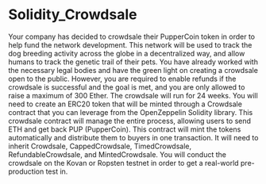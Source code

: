 # Solidity_Crowdsale



Your company has decided to crowdsale their PupperCoin token in order to help fund the network development.
This network will be used to track the dog breeding activity across the globe in a decentralized way, and allow humans to track the genetic trail of their pets. You have already worked with the necessary legal bodies and have the green light on creating a crowdsale open to the public. However, you are required to enable refunds if the crowdsale is successful and the goal is met, and you are only allowed to raise a maximum of 300 Ether. The crowdsale will run for 24 weeks.
You will need to create an ERC20 token that will be minted through a Crowdsale contract that you can leverage from the OpenZeppelin Solidity library.
This crowdsale contract will manage the entire process, allowing users to send ETH and get back PUP (PupperCoin).
This contract will mint the tokens automatically and distribute them to buyers in one transaction.
It will need to inherit Crowdsale, CappedCrowdsale, TimedCrowdsale, RefundableCrowdsale, and MintedCrowdsale.
You will conduct the crowdsale on the Kovan or Ropsten testnet in order to get a real-world pre-production test in.
